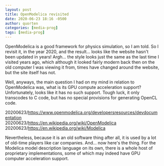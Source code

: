 ```yaml
---
layout: post
title: OpenModelica revisited
date: 2020-06-23 18:16 -0500
author: quorten
categories: [media-prog]
tags: [media-prog]
---
```


OpenModelica is a good framework for physics simulation, so I am told.
So I revisit it, in the year 2020, and the result... looks like the
website hasn't been updated in years!  Argh... the style looks just
the same as the last time I visited years ago, which although it
looked fairly modern back then on the old computer I was viewing it
from, times have changed around the website, but the site itself has
not.

Well, anyways, the main question I had on my mind in relation to
OpenModelica was, what is its GPU compute acceleration support?
Unfortunately, looks like it has no such support.  Tough luck, it only
transcodes to C code, but has no special provisions for generating
OpenCL code.

20200623/https://www.openmodelica.org/developersresources/devdocumentation  
20200623/https://en.wikipedia.org/wiki/OpenModelica  
20200623/https://en.wikipedia.org/wiki/Modelica

Nevertheless, because it is an old software thing after all, it is
used by a lot of old-time players like car companies.  And... now
here's the thing.  For the Modelica model description language on its
own, there is a whole host of proprietary implementations, some of
which may indeed have GPU computer acceleration support.
